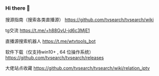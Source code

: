 ### Hi there 👋

<!--
**tvsearch/tvsearch** is a ✨ _special_ ✨ repository because its `README.md` (this file) appears on your GitHub profile.

Here are some ideas to get you started:

- 🔭 I’m currently working on ...
- 🌱 I’m currently learning ...
- 👯 I’m looking to collaborate on ...
- 🤔 I’m looking for help with ...
- 💬 Ask me about ...
- 📫 How to reach me: ...
- 😄 Pronouns: ...
- ⚡ Fun fact: ...
-->

搜源指南（搜索各类直播源）
https://github.com/tvsearch/tvsearch/wiki

tg交流
https://t.me/+h88GvU-jd6c3MjE1

直播源搜索机器人
https://t.me/wtvtools_bot

软件下载（仅支持win10+ , 64 位操作系统）
https://github.com/tvsearch/tvsearch/releases

大佬站点收藏
https://github.com/tvsearch/tvsearch/wiki/relation_iptv
